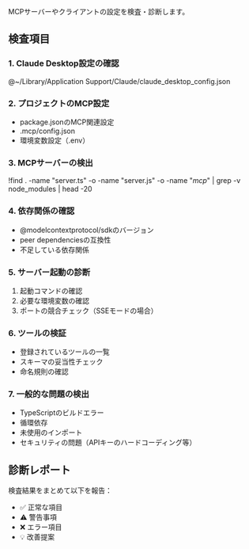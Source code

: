 MCPサーバーやクライアントの設定を検査・診断します。

## 検査項目

### 1. Claude Desktop設定の確認
@~/Library/Application Support/Claude/claude_desktop_config.json

### 2. プロジェクトのMCP設定
- package.jsonのMCP関連設定
- .mcp/config.json
- 環境変数設定（.env）

### 3. MCPサーバーの検出
!find . -name "server.ts" -o -name "server.js" -o -name "*mcp*" | grep -v node_modules | head -20

### 4. 依存関係の確認
- @modelcontextprotocol/sdkのバージョン
- peer dependenciesの互換性
- 不足している依存関係

### 5. サーバー起動の診断
1. 起動コマンドの確認
2. 必要な環境変数の確認
3. ポートの競合チェック（SSEモードの場合）

### 6. ツールの検証
- 登録されているツールの一覧
- スキーマの妥当性チェック
- 命名規則の確認

### 7. 一般的な問題の検出
- TypeScriptのビルドエラー
- 循環依存
- 未使用のインポート
- セキュリティの問題（APIキーのハードコーディング等）

## 診断レポート
検査結果をまとめて以下を報告：
- ✅ 正常な項目
- ⚠️ 警告事項
- ❌ エラー項目
- 💡 改善提案